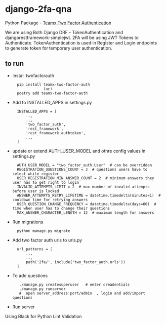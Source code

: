 # django-2fa-qna

 Python Package - [Teamx Two Factor Authentication](https://pypi.org/project/teamx-two-factor-auth/)

We are using Both Django DRF - TokenAuthentication and djangorestframework-simplejwt.
2FA will be using JWT Tokens to Authenticate. TokenAuthentication is used in Register and Login endpoints to generate token for temporary user authentication.


## to run

- Install twofactorauth

        pip install teamx-two-factor-auth
                    (or)
        poetry add teamx-two-factor-auth

- Add to INSTALLED_APPS in settings.py

        INSTALLED_APPS = [
            ..,
            ..,
            'two_factor_auth',
            'rest_framework',
            'rest_framework.authtoken',
            ..,
        ]

- update or extend AUTH_USER_MODEL and othre config values in settings.py

        AUTH_USER_MODEL = "two_factor_auth.User"  # can be overridden
        REGISTRATION_QUESTIONS_COUNT = 3  # questions users have to select while register
        USER_REGISTRATION_MIN_ANSWER_COUNT = 2  # minimum answers they user has to get right to login
        INVALID_ATTEMPTS_LIMIT = 2  # max number of invalid attempts before user is locked
        ANSWER_ATTEMPTS_RETRY_LIFETIME = datetime.timedelta(minutes=1)  # cooldown time for retrying answers
        USER_QUESTION_CHANGE_FREQUENCY = datetime.timedelta(days=60)  # time when user has to change their questions
        MAX_ANSWER_CHARACTER_LENGTH = 12  # maximum length for answers

- Run migrations 

        python manage.py migrate

- Add two factor auth urls to urls.py 

        url_patterns = [
            ..,
            ..,
            path('2fa/', include('two_factor_auth.urls'))
        ]


- To add questions 
 
         ./manage.py createsuperuser   # enter creadentials
         ./manage.py runserver  
         #  open server_address:port/admin  , login and add/import questions


- Run server

Using Black for Python Lint Validation

